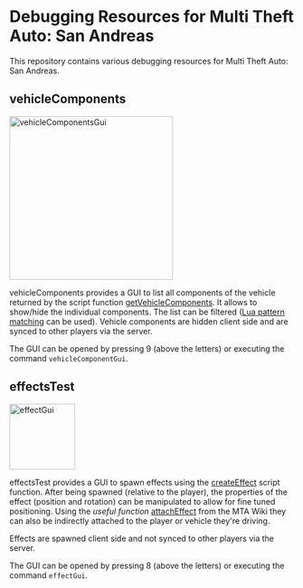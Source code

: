 # Debugging Resources for Multi Theft Auto: San Andreas
This repository contains various debugging resources for Multi Theft Auto: San Andreas.

## vehicleComponents
<img width="289" alt="vehicleComponentsGui" src="https://github.com/user-attachments/assets/222dd042-c3cb-4cc1-8ea5-2960bc384245">

vehicleComponents provides a GUI to list all components of the vehicle returned by the script function [getVehicleComponents](https://wiki.multitheftauto.com/wiki/GetVehicleComponents). It allows to show/hide the individual components. The list can be filtered ([Lua pattern matching](https://www.lua.org/pil/20.1.html) can be used).
Vehicle components are hidden client side and are synced to other players via the server.

The GUI can be opened by pressing 9 (above the letters) or executing the command `vehicleComponentGui`.

## effectsTest
<img width="116" alt="effectGui" src="https://github.com/user-attachments/assets/055e9cc8-8afa-4049-8df8-79971b509254">

effectsTest provides a GUI to spawn effects using the [createEffect](https://wiki.multitheftauto.com/wiki/CreateEffect) script function. After being spawned (relative to the player), the properties of the effect (position and rotation) can be manipulated to allow for fine tuned positioning. Using the _useful function_ [attachEffect](https://wiki.multitheftauto.com/wiki/AttachEffect) from the MTA Wiki they can also be indirectly attached to the player or vehicle they're driving.

Effects are spawned client side and not synced to other players via the server.

The GUI can be opened by pressing 8 (above the letters) or executing the command `effectGui`.